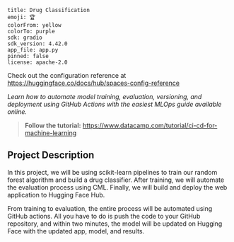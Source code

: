 ```
title: Drug Classification
emoji: 🏆
colorFrom: yellow
colorTo: purple
sdk: gradio
sdk_version: 4.42.0
app_file: app.py
pinned: false
license: apache-2.0
```

Check out the configuration reference at https://huggingface.co/docs/hub/spaces-config-reference

*Learn how to automate model training, evaluation, versioning, and deployment using GitHub Actions with the easiest MLOps guide available online.*

> **Follow the tutorial:** https://www.datacamp.com/tutorial/ci-cd-for-machine-learning

## Project Description
In this project, we will be using scikit-learn pipelines to train our random forest algorithm and build a drug classifier. After training, we will automate the evaluation process using CML. Finally, we will build and deploy the web application to Hugging Face Hub. 

From training to evaluation, the entire process will be automated using GitHub actions. All you have to do is push the code to your GitHub repository, and within two minutes, the model will be updated on Hugging Face with the updated app, model, and results.

